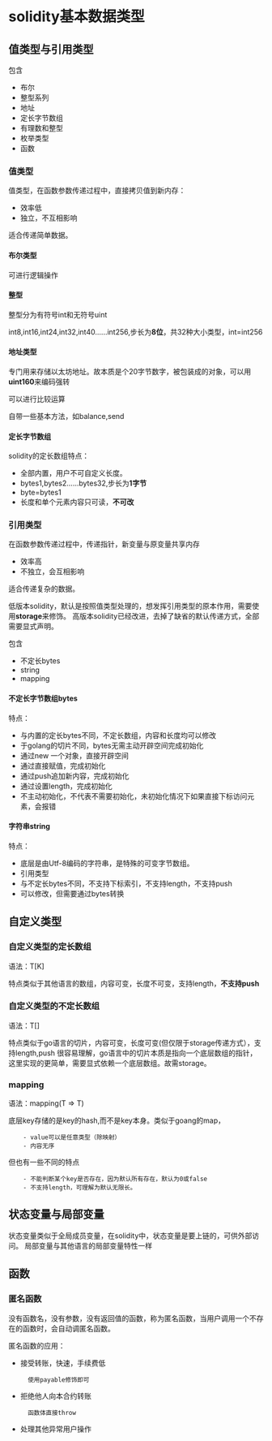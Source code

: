 # solidity基本数据类型

## 值类型与引用类型

包含

- 布尔
- 整型系列
- 地址
- 定长字节数组
- 有理数和整型
- 枚举类型
- 函数

### 值类型

值类型，在函数参数传递过程中，直接拷贝值到新内存：

- 效率低
- 独立，不互相影响

适合传递简单数据。

#### 布尔类型

可进行逻辑操作

#### 整型

整型分为有符号int和无符号uint

int8,int16,int24,int32,int40......int256,步长为**8位**，共32种大小类型，int=int256

#### 地址类型

专门用来存储以太坊地址。故本质是个20字节数字，被包装成的对象，可以用**uint160**来编码强转

可以进行比较运算

自带一些基本方法，如balance,send

#### 定长字节数组

solidity的定长数组特点：

- 全部内置，用户不可自定义长度。
- bytes1,bytes2......bytes32,步长为**1字节**
- byte=bytes1
- 长度和单个元素内容只可读，**不可改**


### 引用类型

在函数参数传递过程中，传递指针，新变量与原变量共享内存

- 效率高
- 不独立，会互相影响

适合传递复杂的数据。

低版本solidity，默认是按照值类型处理的，想发挥引用类型的原本作用，需要使用**storage**来修饰。
高版本solidity已经改进，去掉了缺省的默认传递方式，全部需要显式声明。

包含

- 不定长bytes
- string
- mapping

#### 不定长字节数组bytes

特点：

- 与内置的定长bytes不同，不定长数组，内容和长度均可以修改
- 于golang的切片不同，bytes无需主动开辟空间完成初始化
- 通过new 一个对象，直接开辟空间
- 通过直接赋值，完成初始化
- 通过push追加新内容，完成初始化
- 通过设置length，完成初始化
- 不主动初始化，不代表不需要初始化，未初始化情况下如果直接下标访问元素，会报错

#### 字符串string

特点：

- 底层是由Utf-8编码的字符串，是特殊的可变字节数组。
- 引用类型
- 与不定长bytes不同，不支持下标索引，不支持length，不支持push
- 可以修改，但需要通过bytes转换

## 自定义类型

### 自定义类型的定长数组

语法：T[K]

特点类似于其他语言的数组，内容可变，长度不可变，支持length，**不支持push**

### 自定义类型的不定长数组

语法：T[]

特点类似于go语言的切片，内容可变，长度可变(但仅限于storage传递方式），支持length,push
很容易理解，go语言中的切片本质是指向一个底层数组的指针，这里实现的更简单，需要显式依赖一个底层数组。故需storage。

### mapping

语法：mapping(T => T)

底层key存储的是key的hash,而不是key本身。类似于goang的map，

        - value可以是任意类型（除映射）
        - 内容无序

但也有一些不同的特点

        - 不能判断某个key是否存在，因为默认所有存在，默认为0或false
        - 不支持length，可理解为默认无限长。

## 状态变量与局部变量

状态变量类似于全局成员变量，在solidity中，状态变量是要上链的，可供外部访问。
局部变量与其他语言的局部变量特性一样

## 函数

### 匿名函数

没有函数名，没有参数，没有返回值的函数，称为匿名函数，当用户调用一个不存在的函数时，会自动调匿名函数。

匿名函数的应用：

- 接受转账，快速，手续费低

        使用payable修饰即可
- 拒绝他人向本合约转账

        函数体直接throw

- 处理其他异常用户操作
